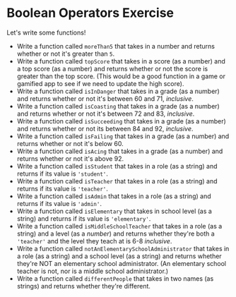 # Boolean Operators Exercise

Let's write some functions!

* Write a function called `moreThan5` that takes in a number and returns whether or not it's greater than `5`.
* Write a function called `topScore` that takes in a score (as a number) and a top score (as a number) and returns whether or not the score is greater than the top score. (This would be a good function in a game or gamified app to see if we need to update the high score).
* Write a function called `isInDanger` that takes in a grade (as a number) and returns whether or not it's between 60 and 71, _inclusive_.
* Write a function called `isCoasting` that takes in a grade (as a number) and returns whether or not it's between 72 and 83, _inclusive_.
* Write a function called `isSucceeding` that takes in a grade (as a number) and returns whether or not its between 84 and 92, _inclusive_.
* Write a function called `isFailing` that takes in a grade (as a number) and returns whether or not it's below 60.
* Write a function called `isAcing` that takes in a grade (as a number) and returns whether or not it's above 92.
* Write a function called `isStudent` that takes in a role (as a string) and returns if its value is `'student'`.
* Write a function called `isTeacher` that takes in a role (as a string) and returns if its value is `'teacher'`.
* Write a function called `isAdmin` that takes in a role (as a string) and returns if its value is `'admin'`.
* Write a function called `isElementary` that takes in school level (as a string) and returns if its value is `'elementary'`.
* Write a function called `isMiddleSchoolTeacher` that takes in a role (as a string) and a level (as a _number_) and returns whether they're both a `'teacher'` and the level they teach at is 6-8 _inclusive_.
* Write a function called `notAnElementarySchoolAdministrator` that takes in a role (as a string) and a school level (as a string) and returns whether they're NOT an elementary school administrator. (An elementary school teacher is not, nor is a middle school administrator.)
* Write a function called `differentPeople` that takes in two names (as strings) and returns whether they're different.